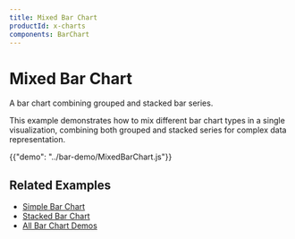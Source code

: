 ```yaml
---
title: Mixed Bar Chart
productId: x-charts
components: BarChart
---
```


# Mixed Bar Chart

<p class="description">A bar chart combining grouped and stacked bar series.</p>

This example demonstrates how to mix different bar chart types in a single visualization, combining both grouped and stacked series for complex data representation.

{{"demo": "../bar-demo/MixedBarChart.js"}}

## Related Examples

- [Simple Bar Chart](/x/react-charts/examples/simplebarchart/)
- [Stacked Bar Chart](/x/react-charts/examples/stackedbarchart/)
- [All Bar Chart Demos](/x/react-charts/bar-demo/)

